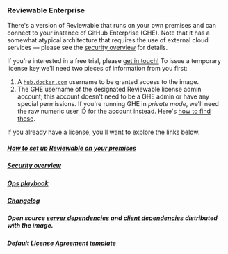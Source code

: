 ### Reviewable Enterprise

There's a version of Reviewable that runs on your own premises and can connect to your instance of GitHub Enterprise (GHE).  Note that it has a somewhat atypical architecture that requires the use of external cloud services &mdash; please see the [security overview](https://github.com/Reviewable/Reviewable/blob/master/enterprise/security.md) for details.

If you're interested in a free trial, please [get in touch!](mailto:support@reviewable.io?subject=Enterprise%20edition)  To issue a temporary license key we'll need two pieces of information from you first:
1. A [`hub.docker.com`](https://hub.docker.com/) username to be granted access to the image.
2. The GHE username of the designated Reviewable license admin account; this account doesn't need to be a GHE admin or have any special permissions.  If you're running GHE in _private mode_, we'll need the raw numeric user ID for the account instead.  Here's [how to find these](https://github.com/Reviewable/Reviewable/blob/master/enterprise/userid.md).

If you already have a license, you'll want to explore the links below.

##### [How to set up Reviewable on your premises](https://github.com/Reviewable/Reviewable/blob/master/enterprise/config.md)

##### [Security overview](https://github.com/Reviewable/Reviewable/blob/master/enterprise/security.md)

##### [Ops playbook](https://github.com/Reviewable/Reviewable/blob/master/enterprise/operations.md)

##### [Changelog](https://github.com/Reviewable/Reviewable/blob/master/enterprise/changelog.md)

##### Open source [server dependencies](https://app.fossa.io/reports/ef41d9ac-ed5e-461b-82ce-3c06154c0321) and [client dependencies](https://app.fossa.io/reports/efbaf284-6782-49f5-9cf2-57a98792a723) distributed with the image.

##### Default [License Agreement](https://github.com/Reviewable/Reviewable/raw/master/enterprise/Reviewable%20MLA%20Template.pdf) template
